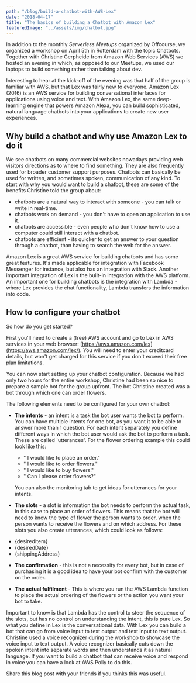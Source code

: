 ```yaml
---
path: "/blog/build-a-chatbot-with-AWS-Lex"
date: "2018-04-17"
title: "The basics of building a Chatbot with Amazon Lex"
featuredImage: "../assets/img/chatbot.jpg"
---
```



In addition to the monthly *Serverless Meetups* organized by Offcourse, we organized a workshop on April 5th in Rotterdam with the topic Chatbots. Together with Christine Gerpheide from Amazon Web Services (AWS) we hosted an evening in which, as opposed to our Meetups, we used our laptops to build something rather than talking about dev.

Interesting to hear at the kick-off of the evening was that half of the group is familiar with AWS, but that Lex was fairly new to everyone. Amazon Lex (2016) is an AWS service for building conversational interfaces for applications using voice and text. With Amazon Lex, the same deep-learning engine that powers Amazon Alexa, you can build sophisticated, natural language chatbots into your applications to create new user experiences.

## Why build a chatbot and why use Amazon Lex to do it

We see chatbots on many commercial websites nowadays providing web visitors directions as to where to find something. They are also frequently used for broader customer support purposes. Chatbots can basically be used for written, and sometimes spoken, communication of any kind. To start with why you would want to build a chatbot, these are some of the benefits Christine told the group about:

* chatbots are a natural way to interact with someone - you can talk or write in real-time.
* chatbots work on demand - you don't have to open an application to use it.
* chatbots are accessible - even people who don't know how to use a computer could still interact with a chatbot.
* chatbots are efficient - its quicker to get an answer to your question through a chatbot, than having to search the web for the answer.

Amazon Lex is a great AWS service for building chatbots and has some great features. It's made applicable for integration with Facebook Messenger for instance, but also has an integration with Slack. Another important integration of Lex is the built-in integration with the AWS platform. An important one for building chatbots is the integration with Lambda - where Lex provides the chat functionality, Lambda transfers the information into code.

## How to configure your chatbot

So how do you get started?

First you'll need to create a (free) AWS account and go to Lex in AWS services in your web browser: [https://aws.amazon.com/lex](https://aws.amazon.com/lex/). You will need to enter your creditcard details, but won't get charged for this service if you don't exceed their free plan limitations.

You can now start setting up your chatbot configuration. Because we had only two hours for the entire workshop, Christine had been so nice to prepare a sample bot for the group upfront. The bot Christine created was a bot through which one can order flowers.

The following elements need to be configured for your own chatbot:

* **The intents** - an intent is a task the bot user wants the bot to perform. You can have multiple intents for one bot, as you want it to be able to answer more than 1 question. For each intent separately you define different ways in which the bot user would ask the bot to perform a task. These are called 'utterances'. For the flower ordering example this could look like this:
  - " I would like to place an order."
  - " I would like to order flowers."
  - " I would like to buy flowers."
  - " Can I please order flowers?"


  You can also the monitoring tab to get ideas for utterances for your intents.


*  **The slots** - a slot is information the bot needs to perform the actual task, in this case to place an order of flowers. This means that the bot will need to know the type of flower the person wants to order, when the person wants to receive the flowers and on which address. For these slots you also create utterances, which could look as follows:
  - {desiredItem}
  - {desiredDate}
  - {shippingAddress}


* **The confirmation** - this is not a necessity for every bot, but in case of purchasing it is a good idea to have your bot confirm with the customer on the order.


* **The actual fulfilment** - This is where you run the AWS Lambda function to place the actual ordering of the flowers or the action you want your bot to take.


Important to know is that Lambda has the control to steer the sequence of the slots, but has no control on understanding the intent, this is pure Lex. So what you define in Lex is the conversational data. With Lex you can build a bot that can go from voice input to text output and text input to text output. Christine used a voice recognizer during the workshop to showcase the voice input to text output. A voice recognizer basically cuts down the spoken intent into separate words and then understands it as natural language. If you want to build a chatbot that can receive voice and respond in voice you can have a look at AWS Polly to do this.



Share this blog post with your friends if you thinks this was useful.
